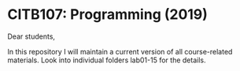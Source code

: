 # CITB107: Programming (2019)
Dear students,

In this repository I will maintain a current version of all course-related materials. Look into individual folders lab01-15 for the details. 


